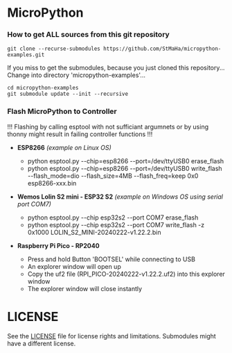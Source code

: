 # MicroPython

### How to get ALL sources from this git repository
```
git clone --recurse-submodules https://github.com/StMaHa/micropython-examples.git
```
If you miss to get the submodules, because you just cloned this repository...  
Change into directory 'micropython-examples'...
```
cd micropython-examples
git submodule update --init --recursive
```

### Flash MicroPython to Controller
!!! Flashing by calling esptool with not sufficiant argumnets or by using thonny might result in failing controller functions !!!

- **ESP8266** *(example on Linux OS)*
    - python esptool.py --chip=esp8266 --port=/dev/ttyUSB0 erase_flash
    - python esptool.py --chip=esp8266 --port=/dev/ttyUSB0 write_flash --flash_mode=dio --flash_size=4MB --flash_freq=keep 0x0 esp8266-xxx.bin

- **Wemos Lolin S2 mini - ESP32 S2** *(example on Windows OS using serial port COM7)*
    - python esptool.py --chip esp32s2 --port COM7 erase_flash
    - python esptool.py --chip esp32s2 --port COM7 write_flash -z 0x1000 LOLIN_S2_MINI-20240222-v1.22.2.bin

- **Raspberry Pi Pico - RP2040**
    - Press and hold Button 'BOOTSEL' while connecting to USB
    - An explorer window will open up
    - Copy the uf2 file (RPI_PICO-20240222-v1.22.2.uf2) into this explorer window
    - The explorer window will close instantly


# LICENSE
See the [LICENSE](LICENSE) file for license rights and limitations.
Submodules might have a different license.
